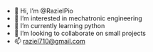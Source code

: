 - 👋 Hi, I’m @RazielPio
- 👀 I’m interested in mechatronic engineering
- 🌱 I’m currently learning python
- 💞️ I’m looking to collaborate on small projects
- 📫 raziel710@gmail.com 

<!---
RazielPio/RazielPio is a ✨ special ✨ repository because its `README.md` (this file) appears on your GitHub profile.
You can click the Preview link to take a look at your changes.
--->
